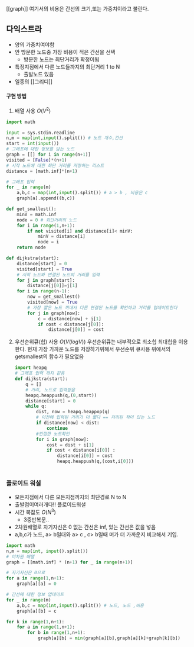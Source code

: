 [[graph]]
여기서의 비용은 간선의 크기,또는 가중치이라고 불린다.
##  다익스트라
- 양의 가중치여야함
- 안 방문한 노드중  가장 비용이 적은 간선을 선택
	- 방문한 노드는 최단거리가 확정이됨
- 특정지점에서 다른 노드들까지의 최단거리 1 to N
	- 출발노드 있음
- 일종의 [[그리디]]
#### 구현 방법
1. 배열 사용 $O(V^2)$
```python
import math

input = sys.stdin.readline
n,m = map(int,input().split()) # 노드 개수,간선
start = int(input())
# 그래프에 대한 정보를 담는 노드
graph = [[] for i in range(n+1)]
visited = [False]*(n+1)
# 시작 노드에 대한 최단 거리를 저장하는 리스트
distance = [math.inf]*(n+1)

# 그래프 입력
for _ in range(m)
	a,b,c = map(int,input().split()) # a > b , 비용은 c
	graph[a].append((b,c))

def get_smallest():
	minV = math.inf
	node = 0 # 최단거리의 노드
	for i in range(1,n+1):
		if not visited[i] and distance[i]< minV:
			minV = distance[i]
			node = i
	return node

def dijkstra(start):
	distance[start] = 0
	visited[start] = True
	# 시작 노드와 연결된 노드의 거리를 입력
	for j in graph[start]:
		distance[j[0]]=j[1]
	for i in range(n-1):
		now = get_smallest()
		visited[now] = True
		# 가장 짧은 노드 꺼내서 다른 연결된 노드를 확인하고 거리를 업데이트한다
		for j in graph[now]:
			c = distance[now] + j[1]
			if cost < distance[j[0]]:
				distance[j[0]] = cost
```
2. 우선순위큐(힙) 사용 $O(V(logV))$
	 우선순위큐는 내부적으로 최소힙 최대힙을 이용한다.
	 현재 가장 가까운 노드를 저장하기위해서  우선순위 큐사용
	 위에서의 getsmallest의 함수가 필요없음
	```python
	import heapq
	# 그래프 입력 까지 같음
	def dijkstra(start):
		q = []
		# 거리, 노드로 입력받음
		heapq.heappush(q,(0,start))
		distance[start] = 0
		while q:
			dist, now = heapq.heappop(q)
			# 이전에 입력된 거리가 더 짧다 == 처리된 적이 있는 노드
			if distance[now] < dist:
				continue
			#인접한 노드확인
			for i in graph[now]:
				cost = dist + i[1]
				if cost < distance[i[0]] :
					distance[i[0]] = cost
					heapq.heappush(q,(cost,i[0]))
		
	```
### 플로이드 워셜
- 모든지점에서 다른 모든지점까지의 최단경로 N to N
- 출발점이여러개다!! 플로이드워셜
- 시간 복잡도 $O(N^3)$
	- 3중반복문..
- 2차원배열로 자기자신은 0 없는 간선은 inf, 있는 간선은 값을 넣음
- a,b,c가 노드,  a> b일대와 a> c , c> b일때 머가 더 가까운지 비교해서 기입.
```python
import math
n,m = map(int, input().split())
# 이차원 배열
graph = [[math.inf] * (n+1) for _ in range(n+1)]

# 자기자신은 0으로
for a in range(1,n+1):
	graph[a][a] = 0

# 간선에 대한 정보 업데이트
for _ in range(m)
	a,b,c = map(int,input().split()) # 노드, 노드 ,비용
	graph[a][b] = c

for k in range(1,n+1):
	for a in range(1,n+1):
		for b in range(1,n+1):
			graph[a][b] = min(graph[a][b],graph[a][k]+graph[k][b])
```